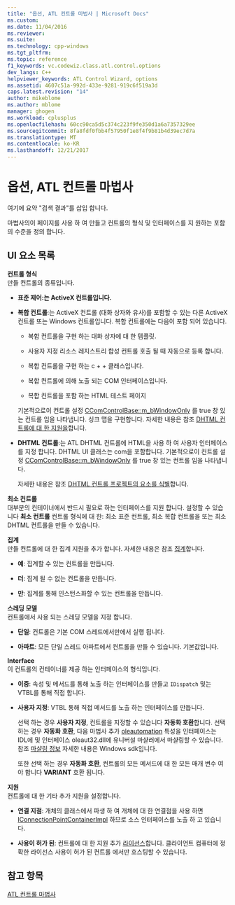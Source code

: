 ```yaml
---
title: "옵션, ATL 컨트롤 마법사 | Microsoft Docs"
ms.custom: 
ms.date: 11/04/2016
ms.reviewer: 
ms.suite: 
ms.technology: cpp-windows
ms.tgt_pltfrm: 
ms.topic: reference
f1_keywords: vc.codewiz.class.atl.control.options
dev_langs: C++
helpviewer_keywords: ATL Control Wizard, options
ms.assetid: 4607c51a-992d-433e-9281-919c6f519a3d
caps.latest.revision: "14"
author: mikeblome
ms.author: mblome
manager: ghogen
ms.workload: cplusplus
ms.openlocfilehash: 60cc90ca5d5c374c223f9fe350d1a6a7357329ee
ms.sourcegitcommit: 8fa8fdf0fbb4f57950f1e8f4f9b81b4d39ec7d7a
ms.translationtype: MT
ms.contentlocale: ko-KR
ms.lasthandoff: 12/21/2017
---
```

# <a name="options-atl-control-wizard"></a>옵션, ATL 컨트롤 마법사
여기에 요약 "검색 결과"를 삽입 합니다.  
  
 마법사의이 페이지를 사용 하 여 만들고 컨트롤의 형식 및 인터페이스를 지 원하는 포함의 수준을 정의 합니다.  
  
## <a name="uielement-list"></a>UI 요소 목록  
 **컨트롤 형식**  
 만들 컨트롤의 종류입니다.  
  
-   **표준 제어:는 ActiveX 컨트롤입니다.**  
  
-   **복합 컨트롤**:는 ActiveX 컨트롤 (대화 상자와 유사)를 포함할 수 있는 다른 ActiveX 컨트롤 또는 Windows 컨트롤입니다. 복합 컨트롤에는 다음이 포함 되어 있습니다.  
  
    -   복합 컨트롤을 구현 하는 대화 상자에 대 한 템플릿.  
  
    -   사용자 지정 리소스 레지스트리 합성 컨트롤 호출 될 때 자동으로 등록 합니다.  
  
    -   복합 컨트롤을 구현 하는 c + + 클래스입니다.  
  
    -   복합 컨트롤에 의해 노출 되는 COM 인터페이스입니다.  
  
    -   복합 컨트롤을 포함 하는 HTML 테스트 페이지  
  
     기본적으로이 컨트롤 설정 [CComControlBase::m_bWindowOnly](../../atl/reference/ccomcontrolbase-class.md#m_bwindowonly) 를 true 창 있는 컨트롤 임을 나타냅니다. 싱크 맵을 구현합니다. 자세한 내용은 참조 [DHTML 컨트롤에 대 한 지원을](../../atl/atl-support-for-dhtml-controls.md)합니다.  
  
-   **DHTML 컨트롤**:는 ATL DHTML 컨트롤에 HTML을 사용 하 여 사용자 인터페이스를 지정 합니다. DHTML UI 클래스는 com을 포함합니다. 기본적으로이 컨트롤 설정 [CComControlBase::m_bWindowOnly](../../atl/reference/ccomcontrolbase-class.md#m_bwindowonly) 를 true 창 있는 컨트롤 임을 나타냅니다.  
  
     자세한 내용은 참조 [DHTML 컨트롤 프로젝트의 요소를 식별](../../atl/identifying-the-elements-of-the-dhtml-control-project.md)합니다.  
  
 **최소 컨트롤**  
 대부분의 컨테이너에서 반드시 필요로 하는 인터페이스를 지원 합니다. 설정할 수 있습니다 **최소 컨트롤** 컨트롤 형식에 대 한: 최소 표준 컨트롤, 최소 복합 컨트롤을 또는 최소 DHTML 컨트롤을 만들 수 있습니다.  
  
 **집계**  
 만들 컨트롤에 대 한 집계 지원을 추가 합니다. 자세한 내용은 참조 [집계](../../atl/aggregation.md)합니다.  
  
-   **예**: 집계할 수 있는 컨트롤을 만듭니다.  
  
-   **더**: 집계 될 수 없는 컨트롤을 만듭니다.  
  
-   **만**: 집계를 통해 인스턴스화할 수 있는 컨트롤을 만듭니다.  
  
 **스레딩 모델**  
 컨트롤에서 사용 되는 스레딩 모델을 지정 합니다.  
  
-   **단일**: 컨트롤은 기본 COM 스레드에서만에서 실행 됩니다.  
  
-   **아파트**: 모든 단일 스레드 아파트에서 컨트롤을 만들 수 있습니다. 기본값입니다.  
  
 **Interface**  
 이 컨트롤의 컨테이너를 제공 하는 인터페이스의 형식입니다.  
  
-   **이중**: 속성 및 메서드를 통해 노출 하는 인터페이스를 만들고 `IDispatch` 및는 VTBL를 통해 직접 합니다.  
  
-   **사용자 지정**: VTBL 통해 직접 메서드를 노출 하는 인터페이스를 만듭니다.  
  
     선택 하는 경우 **사용자 지정**, 컨트롤을 지정할 수 있습니다 **자동화 호환**합니다. 선택 하는 경우 **자동화 호환**, 다음 마법사 추가 [oleautomation](../../windows/oleautomation.md) 특성을 인터페이스는 IDL에 및 인터페이스 oleaut32.dll에 유니버설 마샬러에서 마샬링할 수 있습니다. 참조 [마샬링 정보](http://msdn.microsoft.com/library/windows/desktop/ms692621) 자세한 내용은 Windows sdk입니다.  
  
     또한 선택 하는 경우 **자동화 호환**, 컨트롤의 모든 메서드에 대 한 모든 매개 변수 여야 합니다 **VARIANT** 호환 됩니다.  
  
 **지원**  
 컨트롤에 대 한 기타 추가 지원을 설정합니다.  
  
-   **연결 지점**: 개체의 클래스에서 파생 하 여 개체에 대 한 연결점을 사용 하면 [IConnectionPointContainerImpl](../../atl/reference/iconnectionpointcontainerimpl-class.md) 하므로 소스 인터페이스를 노출 하 고 있습니다.  
  
-   **사용이 허가 된**: 컨트롤에 대 한 지원 추가 [라이선스](http://msdn.microsoft.com/library/windows/desktop/ms690543)합니다. 클라이언트 컴퓨터에 정확한 라이선스 사용이 허가 된 컨트롤 에서만 호스팅할 수 있습니다.  
  
## <a name="see-also"></a>참고 항목  
 [ATL 컨트롤 마법사](../../atl/reference/atl-control-wizard.md)

